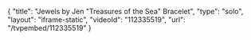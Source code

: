 {
    "title": "Jewels by Jen \"Treasures of the Sea\" Bracelet",
    "type": "solo",
    "layout": "iframe-static",
    "videoId": "112335519",
    "url": "\/tvpembed\/112335519"
}